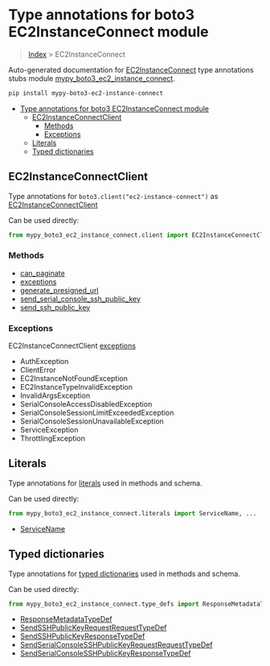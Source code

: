 # Type annotations for boto3 EC2InstanceConnect module

> [Index](..) > EC2InstanceConnect

Auto-generated documentation for
[EC2InstanceConnect](https://boto3.amazonaws.com/v1/documentation/api/latest/reference/services/ec2-instance-connect.html#EC2InstanceConnect)
type annotations stubs module
[mypy_boto3_ec2_instance_connect](https://pypi.org/project/mypy-boto3-ec2-instance-connect/).

```bash
pip install mypy-boto3-ec2-instance-connect
```

- [Type annotations for boto3 EC2InstanceConnect module](#type-annotations-for-boto3-ec2instanceconnect-module)
  - [EC2InstanceConnectClient](#ec2instanceconnectclient)
    - [Methods](#methods)
    - [Exceptions](#exceptions)
  - [Literals](#literals)
  - [Typed dictionaries](#typed-dictionaries)

## EC2InstanceConnectClient

Type annotations for `boto3.client("ec2-instance-connect")` as
[EC2InstanceConnectClient](./client.md)

Can be used directly:

```python
from mypy_boto3_ec2_instance_connect.client import EC2InstanceConnectClient
```

### Methods

- [can_paginate](./client.md#can_paginate)
- [exceptions](./client.md#exceptions)
- [generate_presigned_url](./client.md#generate_presigned_url)
- [send_serial_console_ssh_public_key](./client.md#send_serial_console_ssh_public_key)
- [send_ssh_public_key](./client.md#send_ssh_public_key)

### Exceptions

EC2InstanceConnectClient [exceptions](./client.md#exceptions)

- AuthException
- ClientError
- EC2InstanceNotFoundException
- EC2InstanceTypeInvalidException
- InvalidArgsException
- SerialConsoleAccessDisabledException
- SerialConsoleSessionLimitExceededException
- SerialConsoleSessionUnavailableException
- ServiceException
- ThrottlingException

## Literals

Type annotations for [literals](./literals.md) used in methods and schema.

Can be used directly:

```python
from mypy_boto3_ec2_instance_connect.literals import ServiceName, ...
```

- [ServiceName](./literals.md#servicename)

## Typed dictionaries

Type annotations for [typed dictionaries](./type_defs.md) used in methods and
schema.

Can be used directly:

```python
from mypy_boto3_ec2_instance_connect.type_defs import ResponseMetadataTypeDef, ...
```

- [ResponseMetadataTypeDef](./type_defs.md#responsemetadatatypedef)
- [SendSSHPublicKeyRequestRequestTypeDef](./type_defs.md#sendsshpublickeyrequestrequesttypedef)
- [SendSSHPublicKeyResponseTypeDef](./type_defs.md#sendsshpublickeyresponsetypedef)
- [SendSerialConsoleSSHPublicKeyRequestRequestTypeDef](./type_defs.md#sendserialconsolesshpublickeyrequestrequesttypedef)
- [SendSerialConsoleSSHPublicKeyResponseTypeDef](./type_defs.md#sendserialconsolesshpublickeyresponsetypedef)
